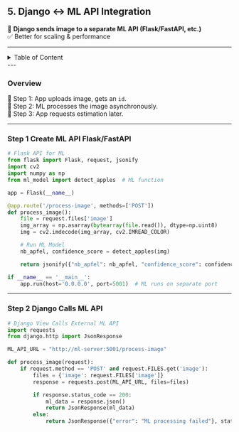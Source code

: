 ## **5. Django ↔ ML API Integration**

📌 **Django sends image to a separate ML API (Flask/FastAPI, etc.)**  
✅ Better for scaling & performance  


---
<details>
<summary>Table of Content</summary>

<!-- TOC -->
  - [**5. Django ↔ ML API Integration**](#5-django-ml-api-integration)
    - [**Overview**](#overview)
    - [**Step 1 Create ML API Flask/FastAPI**](#step-1-create-ml-api-flaskfastapi)
    - [**Step 2 Django Calls ML API**](#step-2-django-calls-ml-api)
<!-- TOC END -->
 
</details>
---

 
### **Overview**
📌 Step 1: App uploads image, gets an `id`.  
📌 Step 2: ML processes the image asynchronously.  
📌 Step 3: App requests estimation later.  

---

### **Step 1 Create ML API Flask/FastAPI**
```python
# Flask API for ML
from flask import Flask, request, jsonify
import cv2
import numpy as np
from ml_model import detect_apples  # ML function

app = Flask(__name__)

@app.route('/process-image', methods=['POST'])
def process_image():
    file = request.files['image']
    img_array = np.asarray(bytearray(file.read()), dtype=np.uint8)
    img = cv2.imdecode(img_array, cv2.IMREAD_COLOR)

    # Run ML Model
    nb_apfel, confidence_score = detect_apples(img)

    return jsonify({"nb_apfel": nb_apfel, "confidence_score": confidence_score})

if __name__ == '__main__':
    app.run(host='0.0.0.0', port=5001)  # ML runs on separate port
```

---

### **Step 2 Django Calls ML API**
```python
# Django View Calls External ML API
import requests
from django.http import JsonResponse

ML_API_URL = "http://ml-server:5001/process-image"

def process_image(request):
    if request.method == 'POST' and request.FILES.get('image'):
        files = {'image': request.FILES['image']}
        response = requests.post(ML_API_URL, files=files)

        if response.status_code == 200:
            ml_data = response.json()
            return JsonResponse(ml_data)
        else:
            return JsonResponse({"error": "ML processing failed"}, status=500)
```
